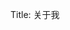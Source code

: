 Title: 关于我



<div id="upto-calendar-container-cVJOKO" class="upto-calendar-plugin"><script>!function(c,b,a){function d(h){var e=document.getElementById("upto-calendar-container-"+c),f=document.createElement("SCRIPT"),g="http://upto.com/js/embed.js";f.onreadystatechange=function(){if(f.readyState==="loaded"||f.readyState==="complete"){f.onreadystatechange=null;h()}};f.onload=function(){h()};f.setAttribute("src",g);e.parentNode.insertBefore(f,e)}d(function(){upto.init(c,b,a)})}("cVJOKO",["CpFO"],{"template":"1"});</script></div>

